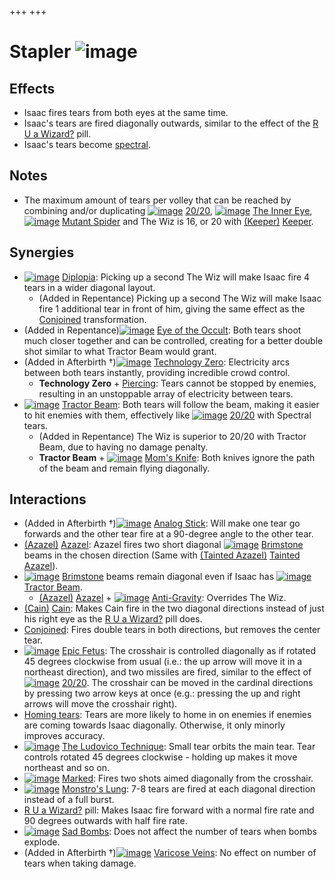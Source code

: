 +++
+++

 # Stapler ![image](/image/Stapler.png) 


Effects
---------


* Isaac fires tears from both eyes at the same time.
* Isaac's tears are fired diagonally outwards, similar to the effect of the [R U a Wizard?](/wiki/R_U_a_Wizard%3F "R U a Wizard?") pill.
* Isaac's tears become [spectral](/wiki/Tear_Effects "Tear Effects").


Notes
-------


* The maximum amount of tears per volley that can be reached by combining and/or duplicating [![image](/image/20/20.png)](/wiki/20/20 "20/20") [20/20](/wiki/20/20 "20/20"), [![image](/image/The_Inner_Eye.png)](/wiki/The_Inner_Eye "The Inner Eye") [The Inner Eye](/wiki/The_Inner_Eye "The Inner Eye"), [![image](/image/Mutant_Spider.png)](/wiki/Mutant_Spider "Mutant Spider") [Mutant Spider](/wiki/Mutant_Spider "Mutant Spider") and The Wiz is 16, or 20 with  [(Keeper)](/wiki/Keeper "Keeper") [Keeper](/wiki/Keeper "Keeper").


Synergies
-----------


* [![image](/image/Diplopia.png)](/wiki/Diplopia "Diplopia") [Diplopia](/wiki/Diplopia "Diplopia"): Picking up a second The Wiz will make Isaac fire 4 tears in a wider diagonal layout.
	+ (Added in Repentance) Picking up a second The Wiz will make Isaac fire 1 additional tear in front of him, giving the same effect as the [Conjoined](/wiki/Conjoined "Conjoined") transformation.
* (Added in Repentance)[![image](/image/Eye_of_the_Occult.png)](/wiki/Eye_of_the_Occult "Eye of the Occult") [Eye of the Occult](/wiki/Eye_of_the_Occult "Eye of the Occult"): Both tears shoot much closer together and can be controlled, creating for a better double shot similar to what Tractor Beam would grant.
* (Added in Afterbirth †)[![image](/image/Technology_Zero.png)](/wiki/Technology_Zero "Technology Zero") [Technology Zero](/wiki/Technology_Zero "Technology Zero"): Electricity arcs between both tears instantly, providing incredible crowd control.
	+ **Technology Zero** + [Piercing](/wiki/Piercing_tears "Piercing tears"): Tears cannot be stopped by enemies, resulting in an unstoppable array of electricity between tears.
* [![image](/image/Tractor_Beam.png)](/wiki/Tractor_Beam "Tractor Beam") [Tractor Beam](/wiki/Tractor_Beam "Tractor Beam"): Both tears will follow the beam, making it easier to hit enemies with them, effectively like [![image](/image/20/20.png)](/wiki/20/20 "20/20") [20/20](/wiki/20/20 "20/20") with Spectral tears.
	+ (Added in Repentance) The Wiz is superior to 20/20 with Tractor Beam, due to having no damage penalty.
	+ **Tractor Beam** + [![image](/image/Mom%27s_Knife.png)](/wiki/Mom%27s_Knife "Mom's Knife") [Mom's Knife](/wiki/Mom%27s_Knife "Mom's Knife"): Both knives ignore the path of the beam and remain flying diagonally.


Interactions
--------------


* (Added in Afterbirth †)[![image](/image/Analog_Stick.png)](/wiki/Analog_Stick "Analog Stick") [Analog Stick](/wiki/Analog_Stick "Analog Stick"): Will make one tear go forwards and the other tear fire at a 90-degree angle to the other tear.
* [(Azazel)](/wiki/Azazel "Azazel") [Azazel](/wiki/Azazel "Azazel"): Azazel fires two short diagonal [![image](/image/Brimstone.png)](/wiki/Brimstone "Brimstone") [Brimstone](/wiki/Brimstone "Brimstone") beams in the chosen direction (Same with  [(Tainted Azazel)](/wiki/Tainted_Azazel "Tainted Azazel") [Tainted Azazel](/wiki/Tainted_Azazel "Tainted Azazel")).
* [![image](/image/Brimstone.png)](/wiki/Brimstone "Brimstone") [Brimstone](/wiki/Brimstone "Brimstone") beams remain diagonal even if Isaac has [![image](/image/Tractor_Beam.png)](/wiki/Tractor_Beam "Tractor Beam") [Tractor Beam](/wiki/Tractor_Beam "Tractor Beam").
	+ [(Azazel)](/wiki/Azazel "Azazel") [Azazel](/wiki/Azazel "Azazel") + [![image](/image/Anti-Gravity.png)](/wiki/Anti-Gravity "Anti-Gravity") [Anti-Gravity](/wiki/Anti-Gravity "Anti-Gravity"): Overrides The Wiz.
* [(Cain)](/wiki/Cain "Cain") [Cain](/wiki/Cain "Cain"): Makes Cain fire in the two diagonal directions instead of just his right eye as the [R U a Wizard?](/wiki/R_U_a_Wizard%3F "R U a Wizard?") pill does.
* [Conjoined](/wiki/Conjoined "Conjoined"): Fires double tears in both directions, but removes the center tear.
* [![image](/image/Epic_Fetus.png)](/wiki/Epic_Fetus "Epic Fetus") [Epic Fetus](/wiki/Epic_Fetus "Epic Fetus"): The crosshair is controlled diagonally as if rotated 45 degrees clockwise from usual (i.e.: the up arrow will move it in a northeast direction), and two missiles are fired, similar to the effect of [![image](/image/20/20.png)](/wiki/20/20 "20/20") [20/20](/wiki/20/20 "20/20"). The crosshair can be moved in the cardinal directions by pressing two arrow keys at once (e.g.: pressing the up and right arrows will move the crosshair right).
* [Homing tears](/wiki/Homing_tears "Homing tears"): Tears are more likely to home in on enemies if enemies are coming towards Isaac diagonally. Otherwise, it only minorly improves accuracy.
* [![image](/image/The_Ludovico_Technique.png)](/wiki/The_Ludovico_Technique "The Ludovico Technique") [The Ludovico Technique](/wiki/The_Ludovico_Technique "The Ludovico Technique"): Small tear orbits the main tear. Tear controls rotated 45 degrees clockwise - holding up makes it move northeast and so on.
* [![image](/image/Marked.png)](/wiki/Marked "Marked") [Marked](/wiki/Marked "Marked"): Fires two shots aimed diagonally from the crosshair.
* [![image](/image/Monstro%27s_Lung.png)](/wiki/Monstro%27s_Lung "Monstro's Lung") [Monstro's Lung](/wiki/Monstro%27s_Lung "Monstro's Lung"): 7-8 tears are fired at each diagonal direction instead of a full burst.
* [R U a Wizard?](/wiki/R_U_a_Wizard%3F "R U a Wizard?") pill: Makes Isaac fire forward with a normal fire rate and 90 degrees outwards with half fire rate.
* [![image](/image/Sad_Bombs.png)](/wiki/Sad_Bombs "Sad Bombs") [Sad Bombs](/wiki/Sad_Bombs "Sad Bombs"): Does not affect the number of tears when bombs explode.
* (Added in Afterbirth †)[![image](/image/Varicose_Veins.png)](/wiki/Varicose_Veins "Varicose Veins") [Varicose Veins](/wiki/Varicose_Veins "Varicose Veins"): No effect on number of tears when taking damage.


